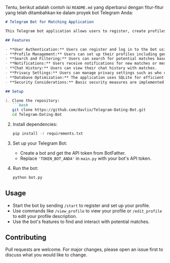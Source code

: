 Tentu, berikut adalah contoh isi `README.md` yang diperbarui dengan fitur-fitur yang telah ditambahkan ke dalam proyek bot Telegram Anda:

```markdown
# Telegram Bot for Matching Application

This Telegram bot application allows users to register, create profiles, and find potential matches based on their preferences.

## Features

- **User Authentication:** Users can register and log in to the bot using their Telegram account.
- **Profile Management:** Users can set up their profiles including gender, age, hobbies, location, photo, and description.
- **Search and Filtering:** Users can search for potential matches based on specified criteria.
- **Notifications:** Users receive notifications for new matches or messages.
- **Chat History:** Users can view their chat history with matches.
- **Privacy Settings:** Users can manage privacy settings such as who can view their profile.
- **Database Optimization:** The application uses SQLite for efficient data storage and retrieval.
- **Security Considerations:** Basic security measures are implemented to protect user data.

## Setup

1. Clone the repository:
   ```bash
   git clone https://github.com/davlix/Telegram-Dating-Bot.git
   cd Telegram-Dating-Bot
   ```

2. Install dependencies:
   ```bash
   pip install -r requirements.txt
   ```

3. Set up your Telegram Bot:
   - Create a bot and get the API token from BotFather.
   - Replace `'TOKEN_BOT_ANDA'` in `main.py` with your bot's API token.

4. Run the bot:
   ```bash
   python bot.py
   ```

## Usage

- Start the bot by sending `/start` to register and set up your profile.
- Use commands like `/view_profile` to view your profile or `/edit_profile` to edit your profile description.
- Use the bot's features to find and interact with potential matches.

## Contributing

Pull requests are welcome. For major changes, please open an issue first to discuss what you would like to change.
